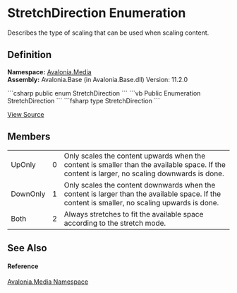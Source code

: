 # StretchDirection Enumeration


Describes the type of scaling that can be used when scaling content.



## Definition
**Namespace:** <a href="N_Avalonia_Media">Avalonia.Media</a>  
**Assembly:** Avalonia.Base (in Avalonia.Base.dll) Version: 11.2.0

<Tabs groupId="api-code-preview">
<TabItem value="csharp" label="C#">
```csharp
public enum StretchDirection
```
</TabItem>
<TabItem value="vb" label="VB">
```vb
Public Enumeration StretchDirection
```
</TabItem>
<TabItem value="fsharp" label="F#">
```fsharp
type StretchDirection
```
</TabItem>
</Tabs>



<a href="https://github.com/AvaloniaUI/Avalonia/tree/master/src/Avalonia.Base/Media/StretchDirection.cs" title="View the source code">View Source</a>



## Members
<table>
<tr>
<td>UpOnly</td>
<td>0</td>
<td>Only scales the content upwards when the content is smaller than the available space. If the content is larger, no scaling downwards is done.</td>
</tr>
<tr>
<td>DownOnly</td>
<td>1</td>
<td>Only scales the content downwards when the content is larger than the available space. If the content is smaller, no scaling upwards is done.</td>
</tr>
<tr>
<td>Both</td>
<td>2</td>
<td>Always stretches to fit the available space according to the stretch mode.</td>
</tr>
</table>

## See Also


#### Reference
<a href="N_Avalonia_Media">Avalonia.Media Namespace</a>  

